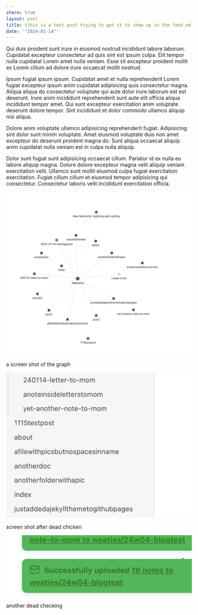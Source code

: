 ```yaml
---
share: true
layout: post
title: tjhis is a test post trying to get it to show up in the feed.xml file
date: '"2024-01-14"'
---
```





Qui duis proident sunt irure in eiusmod nostrud incididunt labore laborum. Cupidatat excepteur consectetur ad quis sint est ipsum culpa. Elit tempor nulla cupidatat Lorem amet nulla veniam. Esse sit excepteur proident mollit ex Lorem cillum ad dolore irure occaecat mollit nostrud.

Ipsum fugiat ipsum ipsum. Cupidatat amet et nulla reprehenderit Lorem fugiat excepteur ipsum anim cupidatat adipisicing quis consectetur magna. Aliqua aliqua do consectetur voluptate qui aute dolor irure laborum est est deserunt. Irure anim incididunt reprehenderit sunt aute elit officia aliqua incididunt tempor amet. Qui sunt excepteur exercitation anim voluptate deserunt dolore tempor. Sint incididunt et dolor commodo ullamco aliquip nisi aliqua.

Dolore anim voluptate ullamco adipisicing reprehenderit fugiat. Adipisicing sint dolor sunt minim voluptate. Amet eiusmod voluptate duis non amet excepteur do deserunt proident magna do. Sunt aliqua occaecat aliquip anim cupidatat nulla veniam est in culpa nulla aliquip.

Dolor sunt fugiat sunt adipisicing occaecat cillum. Pariatur id ex nulla eu labore aliquip magna. Dolore dolore excepteur magna velit aliquip veniam exercitation velit. Ullamco sunt mollit eiusmod culpa fugiat exercitation exercitation. Fugiat cillum cillum et eiusmod tempor adipisicing qui consectetur. Consectetur laboris velit incididunt exercitation officia.

![CleanShot 2024-01-14 at 16.29.07@2x.png](./attachments/CleanShot%202024-01-14%20at%2016.29.07@2x.png)

a screen shot of the graph

![CleanShot 2024-01-14 at 16.42.04@2x.png](./attachments/CleanShot%202024-01-14%20at%2016.42.04@2x.png)

screen shot after dead chicken


![CleanShot 2024-01-14 at 16.52.11@2x](../attachments/CleanShot%202024-01-14%20at%2016.52.11@2x.png)

another dead checking


